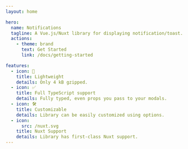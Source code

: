 ```yaml
---
layout: home

hero:
  name: Notifications
  tagline: A Vue.js/Nuxt library for displaying notification/toast.
  actions:
    - theme: brand
      text: Get Started
      link: /docs/getting-started

features:
  - icon: 🚀
    title: Lightweight
    details: Only 4 kB gzipped.
  - icon: ✅
    title: Full TypeScript support
    details: Fully typed, even props you pass to your modals.
  - icon: 🛠️
    title: Customizable
    details: Library can be easily customized using options.
  - icon:
      src: /nuxt.svg
    title: Nuxt Support
    details: Library has first-class Nuxt support.
---
```


<style lang="css">
</style>
